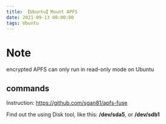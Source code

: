 ```yaml
---
title: 【Ubuntu】Mount APFS
date: 2021-09-13 00:00:00
tags: Ubuntu
---
```


# Note

encrypted APFS can only run in read-only mode on Ubuntu 

## commands

Instruction: https://github.com/sgan81/apfs-fuse

Find out the <device> using Disk tool, like this: __/dev/sda5__, or __/dev/sdb1__
